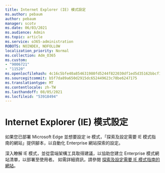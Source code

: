```yaml
---
title: Internet Explorer (IE) 模式設定
ms.author: pebaum
author: pebaum
manager: scotv
ms.date: 06/03/2021
ms.audience: Admin
ms.topic: article
ms.service: o365-administration
ROBOTS: NOINDEX, NOFOLLOW
localization_priority: Normal
ms.collection: Adm_O365
ms.custom:
- "9006721"
- "11520"
ms.openlocfilehash: 4c16c5bfe40a854631980fd5244f822030df1ed5d35162bbcf19e4e989610ce3
ms.sourcegitcommit: b5f7da89a650d2915dc652449623c78be6247175
ms.translationtype: MT
ms.contentlocale: zh-TW
ms.lasthandoff: 08/05/2021
ms.locfileid: "53918494"
---
```

# <a name="internet-explorer-ie-mode-configuration"></a>Internet Explorer (IE) 模式設定

如果您已部署 Microsoft Edge 並想要設定 ie 模式，「探索及設定需要 IE 模式指南的網站」提供腳本，以自動化 Enterprise 網站探索的設定。 

深入瞭解 IE 模式，並從雲端架構工具取得建議，以協助您建立 Enterprise 模式網站清單，以部署至使用者。 如需詳細資訊，請參閱 [探索及設定需要 IE 模式指南的網站](https://admin.microsoft.com/AdminPortal/Home?#/modernonboarding/configureiemode)。